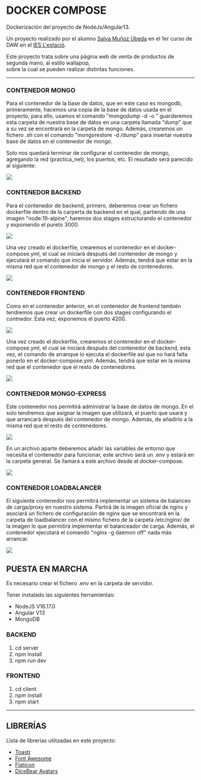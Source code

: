 <h1>DOCKER COMPOSE</h1>

<p style="text-align: justify">Dockerización del proyecto de NodeJs/Angular13.<br>
  
Un proyecto realizado por el alumno <a href="https://github.com/Salmu10">Salva Muñoz Úbeda</a> en el 1er curso de DAW en el <a href="https://portal.edu.gva.es/iestacio/">IES L'estació</a>.<br>
  
Este proyecto trata sobre una página web de venta de productos de segunda mano, al estilo wallapop,<br> sobre la cual se pueden realizar distintas funciones.</p>
<hr>
  
<h3>CONTENEDOR MONGO</h3>
 
<p>Para el contenedor de la base de datos, que en este caso es mongodb, primeramente, hacemos 
una copia de la base de datos usada en el proyecto, para ello, usamos el comando "mongodump -d <database name> -o <target directory>"
guardaremos esta carpeta de nuestra base de datos en una carpeta llamada "dump" que a su vez se encontrará en la carpeta de mongo.
Además, crearemos un fichero .sh con el comando "mongorestore -d <database name> /dump" para insertar nuestra base de datos en el 
contenedor de mongo.<p>

<p>Solo nos quedará terminar de configurar el contenedor de mongo, agregando la red (practica_net), los puertos, etc.
El resultado será parecido al siguiente:</p>

<img src="images/mongo_1.png">

<h3>CONTENEDOR BACKEND</h3>

<p>Para el contenedor de backend, primero, deberemos crear un fichero dockerfile dentro de la carperta de backend en el qual, partiendo 
de una imagen "node:19-alpine", haremos dos stages estructurando el contenedor y exponiendo el pureto 3000.</p>

<img src="images/backend_1.png">

<p>Una vez creado el dockerfile, crearemos el contenedor en el docker-compose.yml, el cual se iniciará después del contenedor de mongo y 
ejecutará el comando que inicia el servidor. Además, tendrá que estar en la misma red que el contenedor de mongo y el resto de contenedores.</p>

<img src="images/backend_2.png">

<h3>CONTENEDOR FRONTEND</h3>

<p>Como en el contenedor anterior, en el contenedor de frontend también tendremos que crear un dockerfile con dos stages configurando el contnedor. Esta vez, exponemos el puerto 4200.</p>

<img src="images/frontend_1.png">

<p>Una vez creado el dockerfile, crearemos el contenedor en el docker-compose.yml, el cual se iniciará después del contenedor de backend,
esta vez, el comando de arranque lo ejecuta el dockerfile así que no hará falta ponerlo en el docker-compose.yml. Además, tendrá que estar 
en la misma red que el contenedor que el resto de contenedores.</p>

<img src="images/frontend_2.png">

<h3>CONTENEDOR MONGO-EXPRESS</h3>

<p>Este contenedor nos permitirá administrar la base de datos de mongo. En el solo tendremos que asignar la
imagen que utilizará, el puerto que usará y que arrancará después del contenedor de mongo. Además, de añadirlo a la misma red que el resto de contenedores.</p>

<img src="images/mongo_express_1.png">

<p>En un archivo aparte deberemos añadir las variables de entorno que necesita el contenedor para funcionar, este archivo será un .env y estará en la carpeta general. Se llamará a este archivo desde el docker-compose.</p>

<img src="images/mongo_express_2.png">

<h3>CONTENEDOR LOADBALANCER</h3>

<p>El siguiente contenedor nos permitirá implementar un sistema de balanceo de carga/proxy en nuestro sistema. Partirá de la imagen oficial de nginx y asociará un fichero de configuración de nginx que se encontrará en la carpeta de loadbalancer con el mismo fichero de la carpeta /etc/nginx/ de la imagen lo que permitirá implementar el balanceador de carga. Además, el contenedor ejecutará el comando "nginx -g daemon off" nada más arrancar.</p>

<img src="images/loadbalancer.png">

<h2>PUESTA EN MARCHA</h2>

<p>Es necesario crear el fichero .env en la carpeta de servidor.</p>
<p>Tener instalado las siguientes herramientas:<br>

- NodeJS V16.17.0<br>
- Angular V13<br>
- MongoDB</p>

<h3>BACKEND</h3>
<ol>
  <li>cd server</li>
  <li>npm install</li>
  <li>npm run dev</li>
</ol>

<h3>FRONTEND</h3>
<ol>
  <li>cd client</li>
  <li>npm install</li>
  <li>npm start</li>
</ol>


<hr>

<h2>LIBRERÍAS</h2>

<p>Lista de librerías utilizadas en este proyecto:</p>

<ul>
  <li><a href="https://codeseven.github.io/toastr/">Toastr</a></li>
  <li><a href="https://fontawesome.com/">Font Awesome</a></li>
  <li><a href="https://www.flaticon.es/">Flaticon</a></li>
  <li><a href="https://avatars.dicebear.com/">DiceBear Avatars</a></li>
</ul>
 
